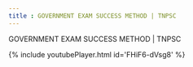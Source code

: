 ```yaml
---
title : GOVERNMENT EXAM SUCCESS METHOD | TNPSC
---
```


GOVERNMENT EXAM SUCCESS METHOD | TNPSC



{% include youtubePlayer.html id='FHiF6-dVsg8' %}
